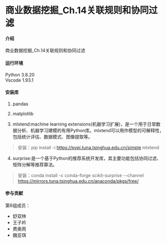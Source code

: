 # 商业数据挖掘_Ch.14关联规则和协同过滤

#### 介绍
商业数据挖掘_Ch.14关联规则和协同过滤

#### 运行环境
Python 3.8.20<br>
Vscode 1.93.1

#### 安装库
1. pandas

2. matplotlib

3. mlxtend:machine learning extensions(机器学习扩展)，是一个用于日常数据分析、机器学习建模的有用Python库。mlxtend可以用作模型的可解释性，包括统计评估、数据模式、图像提取等。<br>
>安装：pip install -i https://pypi.tuna.tsinghua.edu.cn/simple mlxtend

4. surprise:是一个基于Python的推荐系统开发库，其主要功能包括协同过滤、矩阵分解等推荐算法。<br>
>安装：conda install -c conda-forge scikit-surprise --channel https://mirrors.tuna.tsinghua.edu.cn/anaconda/pkgs/free/


#### 参与贡献

第6组成员：
- 舒双林
- 王子衿
- 费奥雨
- 魏亚琪

